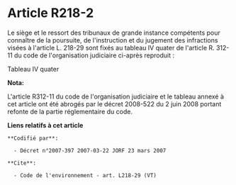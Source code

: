 # Article R218-2

Le siège et le ressort des tribunaux de grande instance compétents pour connaître de la poursuite, de l'instruction et du
jugement des infractions visées à l'article L. 218-29 sont fixés au tableau IV quater de l'article R. 312-11 du code de
l'organisation judiciaire ci-après reproduit : 

Tableau IV quater

**Nota:**

L'article R312-11 du code de l'organisation judiciaire et le tableau annexé à cet article ont été abrogés par le décret
2008-522 du 2 juin 2008 portant refonte de la partie réglementaire du code.

**Liens relatifs à cet article**

	**Codifié par**:

	  - Décret n°2007-397 2007-03-22 JORF 23 mars 2007

	**Cite**:

	  - Code de l'environnement - art. L218-29 (VT)
